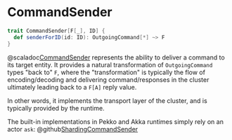 # CommandSender

```scala
trait CommandSender[F[_], ID] {
  def senderForID(id: ID): OutgoingCommand[*] ~> F
}
```

@scaladoc[CommandSender](endless.core.protocol.CommandSender) represents the ability to deliver a command to its target entity. It provides a natural transformation of `OutgoingCommand` types "back to" `F`, where the "transformation" is typically the flow of encoding/decoding and delivering command/responses in the cluster ultimately leading back to a `F[A]` reply value. 

In other words, it implements the transport layer of the cluster, and is typically provided by the runtime.

The built-in implementations in Pekko and Akka runtimes simply rely on an actor `ask`: @github[ShardingCommandSender](/runtime/src/main/scala/endless/runtime/pekko/ShardingCommandSender.scala)